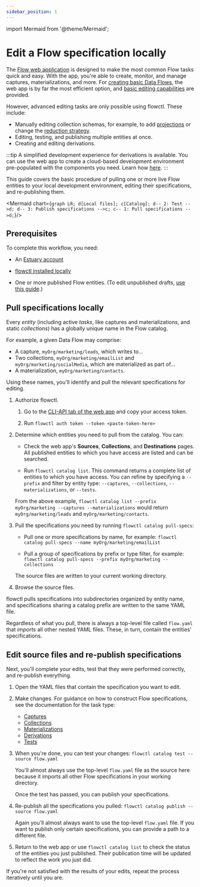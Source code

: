 ```yaml
---
sidebar_position: 1
---
```

import Mermaid from '@theme/Mermaid';

# Edit a Flow specification locally

The [Flow web application](../../concepts/web-app.md) is designed to make the most common Flow tasks quick and easy.
With the app, you're able to create, monitor, and manage captures, materializations, and more.
For [creating basic Data Flows](../create-dataflow.md), the web app is by far the most efficient option,
and [basic editing capabilities](/guides/edit-data-flows) are provided.

However, advanced editing tasks are only possible using flowctl. These include:

* Manually editing collection schemas, for example, to add [projections](../../concepts/advanced/projections.md)
or change the [reduction strategy](../../reference/reduction-strategies/README.md).
* Editing, testing, and publishing multiple entities at once.
* Creating and editing derivations.

:::tip
A simplified development experience for derivations is available. You can use the web app to create a cloud-based development environment pre-populated with the components you need. Learn how [here](./create-derivation.md).
:::

This guide covers the basic procedure of pulling one or more live Flow entities to your local development environment,
editing their specifications, and re-publishing them.

<Mermaid chart={`
	graph LR;
    d[Local files];
    c[Catalog];
    d-- 2: Test -->d;
    d-- 3: Publish specifications -->c;
    c-- 1: Pull specifications -->d;
`}/>

## Prerequisites

To complete this workflow, you need:

* An [Estuary account](../../getting-started/getting-started.md)

* [flowctl installed locally](../get-started-with-flowctl.md)

* One or more published Flow entities. (To edit unpublished drafts, [use this guide](./edit-draft-from-webapp.md).)

## Pull specifications locally

Every *entity* (including active *tasks*, like captures and materializations, and static *collections*)
has a globally unique name in the Flow catalog.

For example, a given Data Flow may comprise:

* A capture, `myOrg/marketing/leads`, which writes to...
* Two collections, `myOrg/marketing/emailList` and `myOrg/marketing/socialMedia`, which are materialized as part of...
* A materialization, `myOrg/marketing/contacts`.

Using these names, you'll identify and pull the relevant specifications for editing.

1. Authorize flowctl.

   1. Go to the [CLI-API tab of the web app](https://dashboard.estuary.dev/admin/api) and copy your access token.

   2. Run `flowctl auth token --token <paste-token-here>`

2. Determine which entities you need to pull from the catalog. You can:

   * Check the web app's **Sources**, **Collections**, and **Destinations** pages.
  All published entities to which you have access are listed and can be searched.

   * Run `flowctl catalog list`. This command returns a complete list of entities to which you have access.
  You can refine by specifying a `--prefix` and filter by entity type:  `--captures`, `--collections`, `--materializations`, or `--tests`.

    From the above example, `flowctl catalog list --prefix myOrg/marketing --captures --materializations` would return
    `myOrg/marketing/leads` and `myOrg/marketing/contacts`.

3. Pull the specifications you need by running `flowctl catalog pull-specs`:

   * Pull one or more specifications by name, for example: `flowctl catalog pull-specs --name myOrg/marketing/emailList`

   * Pull a group of specifications by prefix or type filter, for example: `flowctl catalog pull-specs --prefix myOrg/marketing --collections`

   The source files are written to your current working directory.

4. Browse the source files.

  flowctl pulls specifications into subdirectories organized by entity name,
  and specifications sharing a catalog prefix are written to the same YAML file.

  Regardless of what you pull, there is always a top-level file called `flow.yaml` that *imports* all other nested YAML files.
  These, in turn, contain the entities' specifications.

## Edit source files and re-publish specifications

Next, you'll complete your edits, test that they were performed correctly, and re-publish everything.

1. Open the YAML files that contain the specification you want to edit.

2. Make changes. For guidance on how to construct Flow specifications, see the documentation for the task type:

   * [Captures](../../concepts/captures.md#specification)
   * [Collections](../../concepts/collections.md#specification)
   * [Materializations](/concepts/materialization/#specification)
   * [Derivations](../../concepts/derivations.md#specification)
   * [Tests](../../concepts/tests.md)

3. When you're done, you can test your changes:
`flowctl catalog test --source flow.yaml`

   You'll almost always use the top-level `flow.yaml` file as the source here because it imports all other Flow specifications
   in your working directory.

   Once the test has passed, you can publish your specifications.

4. Re-publish all the specifications you pulled: `flowctl catalog publish --source flow.yaml`

   Again you'll almost always want to use the top-level `flow.yaml` file. If you want to publish only certain specifications,
   you can provide a path to a different file.

5. Return to the web app or use `flowctl catalog list` to check the status of the entities you just published.
Their publication time will be updated to reflect the work you just did.

If you're not satisfied with the results of your edits, repeat the process iteratively until you are.